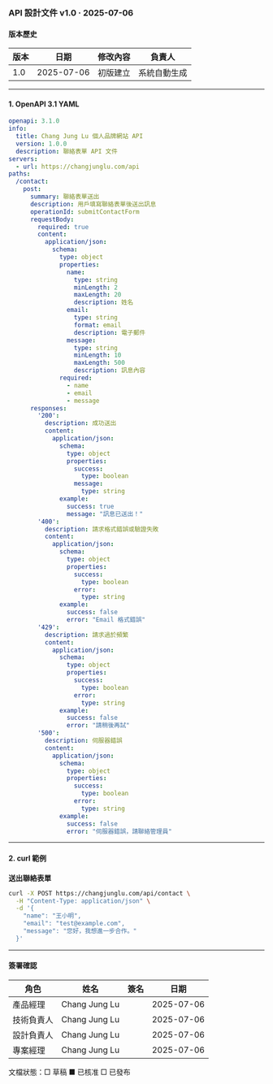 ### API 設計文件 v1.0 ‧ 2025-07-06

#### 版本歷史
| 版本 | 日期 | 修改內容 | 負責人 |
|------|------|----------|--------|
| 1.0  | 2025-07-06 | 初版建立 | 系統自動生成 |

---

#### 1. OpenAPI 3.1 YAML

```yaml
openapi: 3.1.0
info:
  title: Chang Jung Lu 個人品牌網站 API
  version: 1.0.0
  description: 聯絡表單 API 文件
servers:
  - url: https://changjunglu.com/api
paths:
  /contact:
    post:
      summary: 聯絡表單送出
      description: 用戶填寫聯絡表單後送出訊息
      operationId: submitContactForm
      requestBody:
        required: true
        content:
          application/json:
            schema:
              type: object
              properties:
                name:
                  type: string
                  minLength: 2
                  maxLength: 20
                  description: 姓名
                email:
                  type: string
                  format: email
                  description: 電子郵件
                message:
                  type: string
                  minLength: 10
                  maxLength: 500
                  description: 訊息內容
              required:
                - name
                - email
                - message
      responses:
        '200':
          description: 成功送出
          content:
            application/json:
              schema:
                type: object
                properties:
                  success:
                    type: boolean
                  message:
                    type: string
              example:
                success: true
                message: "訊息已送出！"
        '400':
          description: 請求格式錯誤或驗證失敗
          content:
            application/json:
              schema:
                type: object
                properties:
                  success:
                    type: boolean
                  error:
                    type: string
              example:
                success: false
                error: "Email 格式錯誤"
        '429':
          description: 請求過於頻繁
          content:
            application/json:
              schema:
                type: object
                properties:
                  success:
                    type: boolean
                  error:
                    type: string
              example:
                success: false
                error: "請稍後再試"
        '500':
          description: 伺服器錯誤
          content:
            application/json:
              schema:
                type: object
                properties:
                  success:
                    type: boolean
                  error:
                    type: string
              example:
                success: false
                error: "伺服器錯誤，請聯絡管理員"
```

---

#### 2. curl 範例

**送出聯絡表單**
```bash
curl -X POST https://changjunglu.com/api/contact \
  -H "Content-Type: application/json" \
  -d '{
    "name": "王小明",
    "email": "test@example.com",
    "message": "您好，我想進一步合作。"
  }'
```

---

#### 簽署確認
| 角色 | 姓名 | 簽名 | 日期 |
|------|------|------|------|
| 產品經理 | Chang Jung Lu | | 2025-07-06 |
| 技術負責人 | Chang Jung Lu | | 2025-07-06 |
| 設計負責人 | Chang Jung Lu | | 2025-07-06 |
| 專案經理 | Chang Jung Lu | | 2025-07-06 |

文檔狀態：□ 草稿  ■ 已核准  □ 已發布 